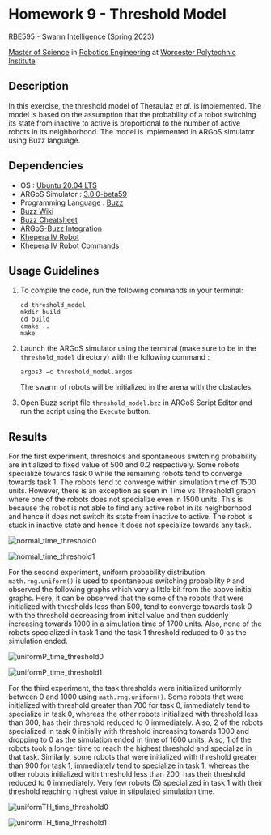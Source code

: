 # Homework 9 - Threshold Model

[RBE595 - Swarm Intelligence](https://www.wpi.edu/sites/default/files/inline-image/Departments-Programs/Robotics-Engineering/RBE.Special.%20Topics.%20Courses_%20Spring.2023.pdf) (Spring 2023)

[Master of Science](https://www.wpi.edu/academics/study/robotics-engineering-ms) in [Robotics Engineering](https://www.wpi.edu/academics/departments/robotics-engineering) at [Worcester Polytechnic Institute](https://www.wpi.edu/)
## Description

In this exercise, the threshold model of Theraulaz *et al.* is implemented. The model is based on the assumption that the probability of a robot switching its state from inactive to active is proportional to the number of active robots in its neighborhood. The model is implemented in ARGoS simulator using Buzz language.

## Dependencies
- OS : [Ubuntu 20.04 LTS](https://releases.ubuntu.com/20.04/)
- ARGoS Simulator : [3.0.0-beta59](https://www.argos-sim.info/core.php)
- Programming Language : [Buzz](https://github.com/NESTLab/Buzz.git)
- [Buzz Wiki](https://the.swarming.buzz/wiki/doku.php?id=start)
- [Buzz Cheatsheet](https://the.swarming.buzz/wiki/doku.php?id=buzz_syntax_cheatsheet)
- [ARGoS-Buzz Integration](https://the.swarming.buzz/wiki/doku.php?id=buzz_argos)
- [Khepera IV Robot](https://github.com/ilpincy/argos3-kheperaiv.git)
- [Khepera IV Robot Commands](https://the.swarming.buzz/wiki/doku.php?id=buzz_kh4)

## Usage Guidelines

1. To compile the code, run the following commands in your terminal:
    ```
    cd threshold_model
    mkdir build
    cd build
    cmake ..
    make
    ```

2. Launch the ARGoS simulator using the terminal (make sure to be in the `threshold_model` directory) with the following command :

    ```
    argos3 −c threshold_model.argos
    ```

    The swarm of robots will be initialized in the arena with the obstacles. 

3. Open Buzz script file `threshold_model.bzz` in ARGoS Script Editor and run the script using the `Execute` button.

## Results

For the first experiment, thresholds and spontaneous switching probability are initialized to fixed value of 500 and 0.2 respectively. Some robots specialize towards task 0 while the remaining robots tend to converge towards task 1. The robots tend to converge within simulation time of 1500 units. However, there is an exception as seen in Time vs Threshold1 graph where one of the robots does not specialize even in 1500 units. This is because the robot is not able to find any active robot in its neighborhood and hence it does not switch its state from inactive to active. The robot is stuck in inactive state and hence it does not specialize towards any task.

![normal_time_threshold0](https://github.com/ranebhushan/swarm_intelligence/assets/34753789/60825353-9058-4207-8de8-50d546266e8e)

![normal_time_threshold1](https://github.com/ranebhushan/swarm_intelligence/assets/34753789/86259da9-3de5-4dc3-8553-bfb236b621bb)

For the second experiment, uniform probability distribution `math.rng.uniform()` is used to spontaneous switching probability `P` and observed the following graphs which vary a little bit from the above initial graphs. Here, it can be observed that the some of the robots that were initialized with thresholds less than 500, tend to converge towards task 0 with the threshold decreasing from initial value and then suddenly increasing towards 1000 in a simulation time of 1700 units. Also, none of the robots specialized in task 1 and the task 1 threshold reduced to 0 as the simulation ended.

![uniformP_time_threshold0](https://github.com/ranebhushan/swarm_intelligence/assets/34753789/84f6be7c-9bcc-4bb3-bbc5-4168aaecb110)

![uniformP_time_threshold1](https://github.com/ranebhushan/swarm_intelligence/assets/34753789/c440fd75-d0f3-4d08-ae22-020d8efe838d)

For the third experiment, the task thresholds were initialized uniformly between 0 and 1000 using `math.rng.uniform()`. Some robots that were initialized with threshold greater than 700 for task 0, immediately tend to specialize in task 0, whereas the other robots initialized with threshold less than 300, has their threshold reduced to 0 immediately. Also, 2 of the robots specialized in task 0 initially with threshold increasing towards 1000 and dropping to 0 as the simulation ended in time of 1600 units. Also, 1 of the robots took a longer time to reach the highest threshold and specialize in that task. Similarly, some robots that were initialized with threshold greater than 900 for task 1, immediately tend to specialize in task 1, whereas the other robots initialized with threshold less than 200, has their threshold reduced to 0 immediately. Very few robots (5) specialized in task 1 with their threshold reaching highest value in stipulated simulation time.

![uniformTH_time_threshold0](https://github.com/ranebhushan/swarm_intelligence/assets/34753789/39ad8a15-9057-42bc-b5d7-0daa3e360e24)

![uniformTH_time_threshold1](https://github.com/ranebhushan/swarm_intelligence/assets/34753789/0ff3f272-05cd-4111-a116-318c16b0303c)
